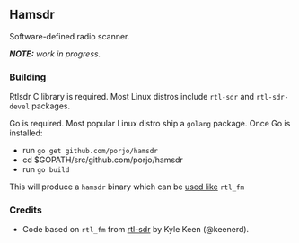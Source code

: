 ## Hamsdr

Software-defined radio scanner. 

_**NOTE:** work in progress._

### Building

Rtlsdr C library is required. Most Linux distros include `rtl-sdr` and `rtl-sdr-devel` packages.

Go is required. Most popular Linux distro ship a `golang` package. Once Go is installed: 

- run `go get github.com/porjo/hamsdr` 
- cd $GOPATH/src/github.com/porjo/hamsdr
- run `go build`

This will produce a `hamsdr` binary which can be [used like](http://kmkeen.com/rtl-demod-guide/) `rtl_fm`

### Credits

- Code based on `rtl_fm` from [rtl-sdr](https://github.com/keenerd/rtl-sdr) by Kyle Keen (@keenerd).
